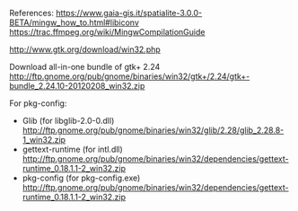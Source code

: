 References:
https://www.gaia-gis.it/spatialite-3.0.0-BETA/mingw_how_to.html#libiconv
https://trac.ffmpeg.org/wiki/MingwCompilationGuide

http://www.gtk.org/download/win32.php


Download all-in-one bundle of gtk+ 2.24
http://ftp.gnome.org/pub/gnome/binaries/win32/gtk+/2.24/gtk+-bundle_2.24.10-20120208_win32.zip

For pkg-config:
 * Glib (for libglib-2.0-0.dll) http://ftp.gnome.org/pub/gnome/binaries/win32/glib/2.28/glib_2.28.8-1_win32.zip
 * gettext-runtime (for intl.dll) http://ftp.gnome.org/pub/gnome/binaries/win32/dependencies/gettext-runtime_0.18.1.1-2_win32.zip
 * pkg-config (for pkg-config.exe) http://ftp.gnome.org/pub/gnome/binaries/win32/dependencies/gettext-runtime_0.18.1.1-2_win32.zip